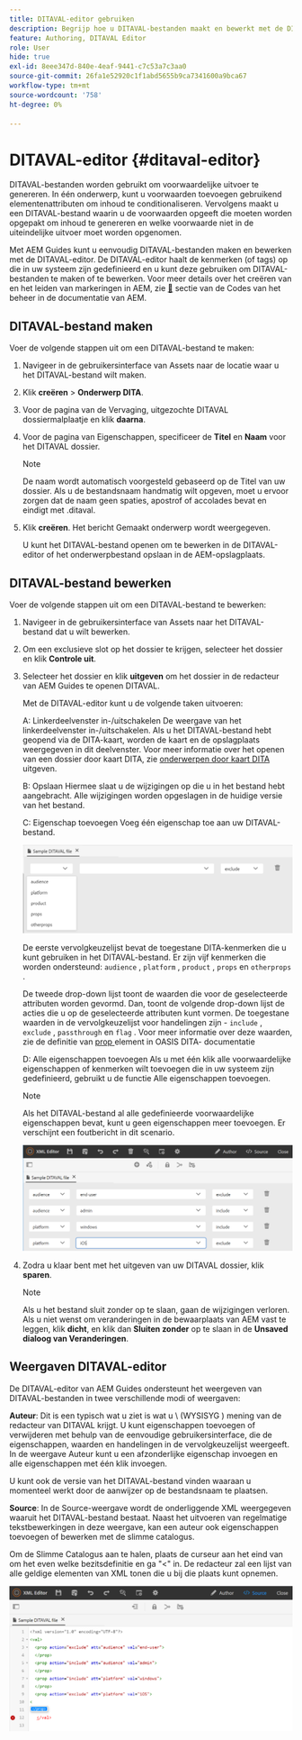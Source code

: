 ```yaml
---
title: DITAVAL-editor gebruiken
description: Begrijp hoe u DITAVAL-bestanden maakt en bewerkt met de DIVATAL Editor in AEM Guides. Weet hoe de DITAVAL-editor DITAVAL-bestanden ondersteunt in auteur- en bronweergaven.
feature: Authoring, DITAVAL Editor
role: User
hide: true
exl-id: 8eee347d-840e-4eaf-9441-c7c53a7c3aa0
source-git-commit: 26fa1e52920c1f1abd5655b9ca7341600a9bca67
workflow-type: tm+mt
source-wordcount: '758'
ht-degree: 0%

---
```


# DITAVAL-editor {#ditaval-editor}

DITAVAL-bestanden worden gebruikt om voorwaardelijke uitvoer te genereren. In één onderwerp, kunt u voorwaarden toevoegen gebruikend elementenattributen om inhoud te conditionaliseren. Vervolgens maakt u een DITAVAL-bestand waarin u de voorwaarden opgeeft die moeten worden opgepakt om inhoud te genereren en welke voorwaarde niet in de uiteindelijke uitvoer moet worden opgenomen.

Met AEM Guides kunt u eenvoudig DITAVAL-bestanden maken en bewerken met de DITAVAL-editor. De DITAVAL-editor haalt de kenmerken \(of tags\) op die in uw systeem zijn gedefinieerd en u kunt deze gebruiken om DITAVAL-bestanden te maken of te bewerken. Voor meer details over het creëren van en het leiden van markeringen in AEM, zie [&#128279;](https://experienceleague.adobe.com/docs/experience-manager-cloud-service/sites/authoring/features/tags.html?lang=nl-NL) sectie van de Codes van het beheer  in de documentatie van AEM.

## DITAVAL-bestand maken

Voer de volgende stappen uit om een DITAVAL-bestand te maken:

1. Navigeer in de gebruikersinterface van Assets naar de locatie waar u het DITAVAL-bestand wilt maken.

1. Klik **creëren** \> **Onderwerp DITA**.

1. Voor de pagina van de Vervaging, uitgezochte DITAVAL dossiermalplaatje en klik **daarna**.

1. Voor de pagina van Eigenschappen, specificeer de **Titel** en **Naam** voor het DITAVAL dossier.

   >[!NOTE]
   >
   > De naam wordt automatisch voorgesteld gebaseerd op de Titel van uw dossier. Als u de bestandsnaam handmatig wilt opgeven, moet u ervoor zorgen dat de naam geen spaties, apostrof of accolades bevat en eindigt met .ditaval.

1. Klik **creëren**. Het bericht Gemaakt onderwerp wordt weergegeven.

   U kunt het DITAVAL-bestand openen om te bewerken in de DITAVAL-editor of het onderwerpbestand opslaan in de AEM-opslagplaats.


## DITAVAL-bestand bewerken

Voer de volgende stappen uit om een DITAVAL-bestand te bewerken:

1. Navigeer in de gebruikersinterface van Assets naar het DITAVAL-bestand dat u wilt bewerken.

1. Om een exclusieve slot op het dossier te krijgen, selecteer het dossier en klik **Controle uit**.

1. Selecteer het dossier en klik **uitgeven** om het dossier in de redacteur van AEM Guides te openen DITAVAL.

   Met de DITAVAL-editor kunt u de volgende taken uitvoeren:

   A: Linkerdeelvenster in-/uitschakelen
De weergave van het linkerdeelvenster in-/uitschakelen. Als u het DITAVAL-bestand hebt geopend via de DITA-kaart, worden de kaart en de opslagplaats weergegeven in dit deelvenster. Voor meer informatie over het openen van een dossier door kaart DITA, zie [ onderwerpen door kaart DITA ](map-editor-advanced-map-editor.md#id17ACJ0F0FHS) uitgeven.

   B: Opslaan
Hiermee slaat u de wijzigingen op die u in het bestand hebt aangebracht. Alle wijzigingen worden opgeslagen in de huidige versie van het bestand.

   C: Eigenschap toevoegen
Voeg één eigenschap toe aan uw DITAVAL-bestand.

   ![](images/ditaval-editor-props.png)

   De eerste vervolgkeuzelijst bevat de toegestane DITA-kenmerken die u kunt gebruiken in het DITAVAL-bestand. Er zijn vijf kenmerken die worden ondersteund: `audience` , `platform` , `product` , `props` en `otherprops` .

   De tweede drop-down lijst toont de waarden die voor de geselecteerde attributen worden gevormd. Dan, toont de volgende drop-down lijst de acties die u op de geselecteerde attributen kunt vormen. De toegestane waarden in de vervolgkeuzelijst voor handelingen zijn - `include` , `exclude` , `passthrough` en `flag` . Voor meer informatie over deze waarden, zie de definitie van [ prop ](http://docs.oasis-open.org/dita/dita/v1.3/errata01/os/complete/part3-all-inclusive/langRef/ditaval/ditaval-prop.html#ditaval-prop) element in OASIS DITA- documentatie

   D: Alle eigenschappen toevoegen
Als u met één klik alle voorwaardelijke eigenschappen of kenmerken wilt toevoegen die in uw systeem zijn gedefinieerd, gebruikt u de functie Alle eigenschappen toevoegen.

   >[!NOTE]
   >
   > Als het DITAVAL-bestand al alle gedefinieerde voorwaardelijke eigenschappen bevat, kunt u geen eigenschappen meer toevoegen. Er verschijnt een foutbericht in dit scenario.

   ![](images/ditaval-all-props.png)

1. Zodra u klaar bent met het uitgeven van uw DITAVAL dossier, klik **sparen**.

   >[!NOTE]
   >
   > Als u het bestand sluit zonder op te slaan, gaan de wijzigingen verloren. Als u niet wenst om veranderingen in de bewaarplaats van AEM vast te leggen, klik **dicht**, en klik dan **Sluiten zonder** op te slaan in de **Unsaved dialoog van Veranderingen**.


## Weergaven DITAVAL-editor

De DITAVAL-editor van AEM Guides ondersteunt het weergeven van DITAVAL-bestanden in twee verschillende modi of weergaven:

**Auteur**:   Dit is een typisch wat u ziet is wat u \ (WYSISYG \) mening van de redacteur van DITAVAL krijgt. U kunt eigenschappen toevoegen of verwijderen met behulp van de eenvoudige gebruikersinterface, die de eigenschappen, waarden en handelingen in de vervolgkeuzelijst weergeeft. In de weergave Auteur kunt u een afzonderlijke eigenschap invoegen en alle eigenschappen met één klik invoegen.

U kunt ook de versie van het DITAVAL-bestand vinden waaraan u momenteel werkt door de aanwijzer op de bestandsnaam te plaatsen.

**Source**:   In de Source-weergave wordt de onderliggende XML weergegeven waaruit het DITAVAL-bestand bestaat. Naast het uitvoeren van regelmatige tekstbewerkingen in deze weergave, kan een auteur ook eigenschappen toevoegen of bewerken met de slimme catalogus.

Om de Slimme Catalogus aan te halen, plaats de curseur aan het eind van om het even welke bezitsdefinitie en ga &quot;&lt;&quot; in. De redacteur zal een lijst van alle geldige elementen van XML tonen die u bij die plaats kunt opnemen.

![](images/ditaval-source-view.png)
